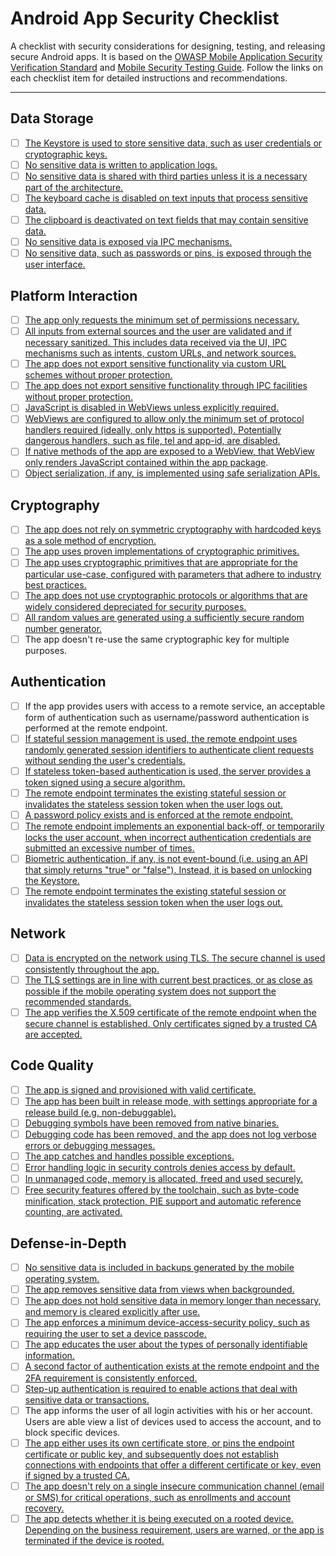 # Android App Security Checklist

A checklist with security considerations for designing, testing, and releasing secure Android apps. It is based on the [OWASP Mobile Application Security Verification Standard](https://github.com/OWASP/owasp-masvs/) and [Mobile Security Testing Guide](https://github.com/OWASP/owasp-mstg/). Follow the links on each checklist item for detailed instructions and recommendations.

------------------------------------------------------------------------------
## Data Storage

- [ ] [The Keystore is used to store sensitive data, such as user credentials or cryptographic keys.](https://github.com/OWASP/owasp-mstg/blob/master/Document/0x05d-Testing-Data-Storage.md#testing-for-sensitive-data-in-local-storage)
- [ ] [No sensitive data is written to application logs.](https://github.com/OWASP/owasp-mstg/blob/master/Document/0x05d-Testing-Data-Storage.md#testing-for-sensitive-data-in-logs)
- [ ] [No sensitive data is shared with third parties unless it is a necessary part of the architecture.](https://github.com/OWASP/owasp-mstg/blob/master/Document/0x05d-Testing-Data-Storage.md#testing-whether-sensitive-data-is-sent-to-third-parties)
- [ ] [The keyboard cache is disabled on text inputs that process sensitive data.](https://github.com/OWASP/owasp-mstg/blob/master/Document/0x05d-Testing-Data-Storage.md#testing-whether-the-keyboard-cache-is-disabled-for-text-input-fields)
- [ ] [The clipboard is deactivated on text fields that may contain sensitive data.](https://github.com/OWASP/owasp-mstg/blob/master/Document/0x05d-Testing-Data-Storage.md#testing-for-sensitive-data-in-the-clipboard)
- [ ] [No sensitive data is exposed via IPC mechanisms.](https://github.com/OWASP/owasp-mstg/blob/master/Document/0x05d-Testing-Data-Storage.md#testing-whether-sensitive-data-is-exposed-via-ipc-mechanisms)
- [ ] [No sensitive data, such as passwords or pins, is exposed through the user interface.](https://github.com/OWASP/owasp-mstg/blob/master/Document/0x05d-Testing-Data-Storage.md#testing-for-sensitive-data-disclosure-through-the-user-interface)

## Platform Interaction

- [ ] [The app only requests the minimum set of permissions necessary.](https://github.com/OWASP/owasp-mstg/blob/master/Document/0x05h-Testing-Platform-Interaction.md#testing-app-permissions)
- [ ] [All inputs from external sources and the user are validated and if necessary sanitized. This includes data received via the UI, IPC mechanisms such as intents, custom URLs, and network sources.](https://github.com/OWASP/owasp-mstg/blob/master/Document/0x04h-Testing-Code-Quality.md#user-content-testing-for-injection-flaws)
- [ ] [The app does not export sensitive functionality via custom URL schemes without proper protection.](https://github.com/OWASP/owasp-mstg/blob/master/Document/0x05h-Testing-Platform-Interaction.md#testing-custom-url-schemes)
- [ ] [The app does not export sensitive functionality through IPC facilities without proper protection.](https://github.com/OWASP/owasp-mstg/blob/master/Document/0x05h-Testing-Platform-Interaction.md#testing-for-sensitive-functionality-exposure-through-ipc)
- [ ] [JavaScript is disabled in WebViews unless explicitly required.](https://github.com/OWASP/owasp-mstg/blob/master/Document/0x05h-Testing-Platform-Interaction.md#testing-javascript-execution-in-webviews)
- [ ] [WebViews are configured to allow only the minimum set of protocol handlers required (ideally, only https is supported). Potentially dangerous handlers, such as file, tel and app-id, are disabled.](https://github.com/OWASP/owasp-mstg/blob/master/Document/0x05h-Testing-Platform-Interaction.md#testing-webview-protocol-handlers)
- [ ] [If native methods of the app are exposed to a WebView, that WebView only renders JavaScript contained within the app package](https://github.com/OWASP/owasp-mstg/blob/master/Document/0x05h-Testing-Platform-Interaction.md#testing-whether-java-objects-are-exposed-through-webviews).
- [ ] [Object serialization, if any, is implemented using safe serialization APIs.](https://github.com/OWASP/owasp-mstg/blob/master/Document/0x05h-Testing-Platform-Interaction.md#user-content-testing-object-persistence)

## Cryptography

- [ ] [The app does not rely on symmetric cryptography with hardcoded keys as a sole method of encryption.](https://github.com/OWASP/owasp-mstg/blob/master/Document/0x04g-Testing-Cryptography.md#user-content-testing-for-hardcoded-cryptographic-keys)
- [ ] [The app uses proven implementations of cryptographic primitives.](https://github.com/OWASP/owasp-mstg/blob/master/Document/0x04g-Testing-Cryptography.md#user-content-testing-for-custom-implementations-of-cryptography)
- [ ] [The app uses cryptographic primitives that are appropriate for the particular use-case, configured with parameters that adhere to industry best practices.](https://github.com/OWASP/owasp-mstg/blob/master/Document/0x05e-Testing-Cryptography.md#user-content-verifying-the-configuration-of-cryptographic-standard-algorithms)
- [ ] [The app does not use cryptographic protocols or algorithms that are widely considered depreciated for security purposes.](https://github.com/OWASP/owasp-mstg/blob/master/Document/0x04g-Testing-Cryptography.md#user-content-testing-for-insecure-andor-deprecated-cryptographic-algorithms)
- [ ] [All random values are generated using a sufficiently secure random number generator.](https://github.com/OWASP/owasp-mstg/blob/master/Document/0x05e-Testing-Cryptography.md#user-content-testing-random-number-generation)
- [ ] The app doesn't re-use the same cryptographic key for multiple purposes.

## Authentication

- [ ] If the app provides users with access to a remote service, an acceptable form of authentication such as username/password authentication is performed at the remote endpoint.
- [ ] [If stateful session management is used, the remote endpoint uses randomly generated session identifiers to authenticate client requests without sending the user's credentials.](https://github.com/OWASP/owasp-mstg/blob/master/Document/0x04e-Testing-Authentication-and-Session-Management.md#user-content-testing-session-management)
- [ ] [If stateless token-based authentication is used, the server provides a token signed using a secure algorithm.](https://github.com/OWASP/owasp-mstg/blob/master/Document/0x04e-Testing-Authentication-and-Session-Management.md#testing-json-web-token-jwt)
- [ ] [The remote endpoint terminates the existing stateful session or invalidates the stateless session token when the user logs out.](https://github.com/OWASP/owasp-mstg/blob/master/Document/0x04e-Testing-Authentication-and-Session-Management.md#user-content-testing-the-logout-functionality)
- [ ] [A password policy exists and is enforced at the remote endpoint.](https://github.com/OWASP/owasp-mstg/blob/master/Document/0x04e-Testing-Authentication-and-Session-Management.md#user-content-testing-the-password-policy)
- [ ] [The remote endpoint implements an exponential back-off, or temporarily locks the user account, when incorrect authentication credentials are submitted an excessive number of times.](https://github.com/OWASP/owasp-mstg/blob/master/Document/0x04e-Testing-Authentication-and-Session-Management.md#user-content-testing-excessive-login-attempts)
- [ ] [Biometric authentication, if any, is not event-bound (i.e. using an API that simply returns "true" or "false"). Instead, it is based on unlocking the Keystore.](https://github.com/OWASP/owasp-mstg/blob/master/Document/0x05f-Testing-Local-Authentication.md#testing-biometric-authentication)
- [ ] [The remote endpoint terminates the existing stateful session or invalidates the stateless session token when the user logs out.](https://github.com/OWASP/owasp-mstg/blob/master/Document/0x04e-Testing-Authentication-and-Session-Management.md#user-content-testing-the-session-timeout)

## Network

- [ ] [Data is encrypted on the network using TLS. The secure channel is used consistently throughout the app.](https://github.com/OWASP/owasp-mstg/blob/master/Document/0x04f-Testing-Network-Communication.md#testing-for-unencrypted-sensitive-data-on-the-network)
- [ ] [The TLS settings are in line with current best practices, or as close as possible if the mobile operating system does not support the recommended standards.](https://github.com/OWASP/owasp-mstg/blob/master/Document/0x04f-Testing-Network-Communication.md#testing-for-unencrypted-sensitive-data-on-the-network#verifying-the-tls-settings)
- [ ] [The app verifies the X.509 certificate of the remote endpoint when the secure channel is established. Only certificates signed by a trusted CA are accepted.](https://github.com/OWASP/owasp-mstg/blob/master/Document/0x05g-Testing-Network-Communication.md#testing-endpoint-identify-verification)

## Code Quality

- [ ] [The app is signed and provisioned with valid certificate.](https://github.com/OWASP/owasp-mstg/blob/master/Document/0x05i-Testing-Code-Quality-and-Build-Settings.md#verifying-that-the-app-is-properly-signed)
- [ ] [The app has been built in release mode, with settings appropriate for a release build (e.g. non-debuggable).](https://github.com/OWASP/owasp-mstg/blob/master/Document/0x05i-Testing-Code-Quality-and-Build-Settings.md#testing-if-the-app-is-debuggable)
- [ ] [Debugging symbols have been removed from native binaries.](https://github.com/OWASP/owasp-mstg/blob/master/Document/0x05i-Testing-Code-Quality-and-Build-Settings.md#testing-for-debugging-symbols)
- [ ] [Debugging code has been removed, and the app does not log verbose errors or debugging messages.](https://github.com/OWASP/owasp-mstg/blob/master/Document/0x05i-Testing-Code-Quality-and-Build-Settings.md#testing-for-debugging-code-and-verbose-error-logging)
- [ ] [The app catches and handles possible exceptions.](https://github.com/OWASP/owasp-mstg/blob/master/Document/0x05i-Testing-Code-Quality-and-Build-Settings.md#testing-exception-handling)
- [ ] [Error handling logic in security controls denies access by default.](https://github.com/OWASP/owasp-mstg/blob/master/Document/0x05i-Testing-Code-Quality-and-Build-Settings.md#testing-exception-handling)
- [ ] [In unmanaged code, memory is allocated, freed and used securely.](https://github.com/OWASP/owasp-mstg/blob/master/Document/0x04h-Testing-Code-Quality.md##user-content-testing-for-memory-corruption-bugs-in-native-code)
- [ ] [Free security features offered by the toolchain, such as byte-code minification, stack protection, PIE support and automatic reference counting, are activated.](https://github.com/OWASP/owasp-mstg/blob/master/Document/0x05i-Testing-Code-Quality-and-Build-Settings.md#user-content-verify-that-free-security-features-are-activated)

## Defense-in-Depth

- [ ] [No sensitive data is included in backups generated by the mobile operating system.](https://github.com/OWASP/owasp-mstg/blob/master/Document/0x05d-Testing-Data-Storage.md#testing-for-sensitive-data-in-backups)
- [ ] [The app removes sensitive data from views when backgrounded.](https://github.com/OWASP/owasp-mstg/blob/master/Document/0x05d-Testing-Data-Storage.md#testing-for-sensitive-information-in-auto-generated-screenshots)
- [ ] [The app does not hold sensitive data in memory longer than necessary, and memory is cleared explicitly after use.](https://github.com/OWASP/owasp-mstg/blob/master/Document/0x05d-Testing-Data-Storage.md#testing-for-sensitive-data-in-memory)
- [ ] [The app enforces a minimum device-access-security policy, such as requiring the user to set a device passcode.](https://github.com/OWASP/owasp-mstg/blob/master/Document/0x05d-Testing-Data-Storage.md#testing-the-device-access-security-policy)
- [ ] [The app educates the user about the types of personally identifiable information.](https://github.com/OWASP/owasp-mstg/blob/master/Document/0x05d-Testing-Data-Storage.md#testing-the-device-access-security-policy)
- [ ] [A second factor of authentication exists at the remote endpoint and the 2FA requirement is consistently enforced.](https://github.com/OWASP/owasp-mstg/blob/master/Document/0x04e-Testing-Authentication-and-Session-Management.md#user-content-testing-2-factor-authentication-and-step-up-authentication)
- [ ] [Step-up authentication is required to enable actions that deal with sensitive data or transactions.](https://github.com/OWASP/owasp-mstg/blob/master/Document/0x04e-Testing-Authentication-and-Session-Management.md#user-content-testing-2-factor-authentication-and-step-up-authentication)
- [ ] The app informs the user of all login activities with his or her account. Users are able view a list of devices used to access the account, and to block specific devices.
- [ ] [The app either uses its own certificate store, or pins the endpoint certificate or public key, and subsequently does not establish connections with endpoints that offer a different certificate or key, even if signed by a trusted CA.](https://github.com/OWASP/owasp-mstg/blob/master/Document/0x05g-Testing-Network-Communication.md#user-content-testing-custom-certificate-stores-and-ssl-pinning)
- [ ] [The app doesn't rely on a single insecure communication channel (email or SMS) for critical operations, such as enrollments and account recovery.](https://github.com/OWASP/owasp-mstg/blob/master/Document/0x04f-Testing-Network-Communication.md#verifying-that-critical-operations-use-secure-communication-channels)
- [ ] [The app detects whether it is being executed on a rooted device. Depending on the business requirement, users are warned, or the app is terminated if the device is rooted.](https://github.com/OWASP/owasp-mstg/blob/master/Document/0x05j-Testing-Resiliency-Against-Reverse-Engineering.md#user-content-testing-root-detection)
